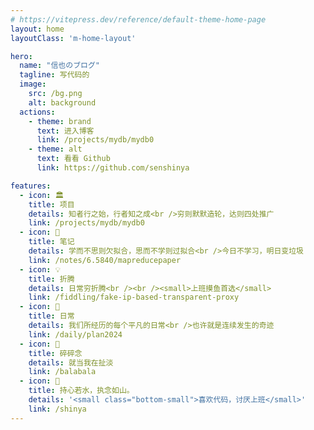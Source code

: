 ```yaml
---
# https://vitepress.dev/reference/default-theme-home-page
layout: home
layoutClass: 'm-home-layout'

hero:
  name: "信也のブログ"
  tagline: 写代码的
  image:
    src: /bg.png
    alt: background
  actions:
    - theme: brand
      text: 进入博客
      link: /projects/mydb/mydb0
    - theme: alt
      text: 看看 Github
      link: https://github.com/senshinya

features:
  - icon: 🏛️
    title: 项目
    details: 知者行之始，行者知之成<br />穷则默默造轮，达则四处推广
    link: /projects/mydb/mydb0
  - icon: 📖
    title: 笔记
    details: 学而不思则欠拟合，思而不学则过拟合<br />今日不学习，明日变垃圾
    link: /notes/6.5840/mapreducepaper
  - icon: 💡
    title: 折腾
    details: 日常穷折腾<br /><br /><small>上班摸鱼首选</small>
    link: /fiddling/fake-ip-based-transparent-proxy
  - icon: 🌟
    title: 日常
    details: 我们所经历的每个平凡的日常<br />也许就是连续发生的奇迹
    link: /daily/plan2024
  - icon: 🧾
    title: 碎碎念
    details: 就当我在扯淡
    link: /balabala
  - icon: 💯
    title: 持心若水，执念如山。
    details: '<small class="bottom-small">喜欢代码，讨厌上班</small>'
    link: /shinya
---
```


<Heatmap />

<style>
.m-home-layout .details small {
  opacity: 0.8;
}

.m-home-layout .item:last-child .details {
  display: flex;
  justify-content: flex-end;
  align-items: end;
}

@media (min-width: 768px) {
  .VPHome {
    margin-bottom: 50px !important;
  }
}
</style>
